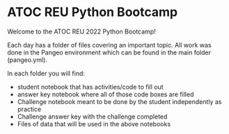 # ATOC REU Python Bootcamp

Welcome to the ATOC REU 2022 Python Bootcamp! 

Each day has a folder of files covering an important topic. All work was done in the Pangeo environment which can be found in the main folder (pangeo.yml).

In each folder you will find:
* student notebook that has activities/code to fill out
* answer key notebook where all of those code boxes are filled
* Challenge notebook meant to be done by the student independently as practice
* Challenge answer key with the challenge completed
* Files of data that will be used in the above notebooks
